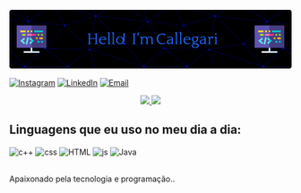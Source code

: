 ![Header](./header.png)

[![Instagram](https://img.shields.io/badge/Instagram-E4405F?style=for-the-badge&logo=instagram&logoColor=white)](https://www.instagram.com/rafacallega/)
[![LinkedIn](https://img.shields.io/badge/LinkedIn-0077B5?style=for-the-badge&logo=linkedin&logoColor=white)](https://www.linkedin.com/in/rafael-callegari-804429274/)
[![Email](https://img.shields.io/badge/Email-FF8C00?style=for-the-badge&logo=gmail&logoColor=white)](r.callegari@aluno.ifsp.edu.br)

<div align="center">
  <a href="https://github.com/CALLEGARii">
    <img height="165em" src="https://github-readme-stats.vercel.app/api?username=CALLEGARii&show_icons=true&theme=midnight-purple&include_all_commits=true&count_private=true&title_color=#4169e1&icon_color=#4169e1"/>
    <img height="165em" src="https://github-readme-stats.vercel.app/api/top-langs/?username=CALLEGARii&layout=compact&langs_count=7&theme=midnight-purple&title_color=#4169e1&icon_color=#4169e1"/>
  </a>
</div>

## Linguagens que eu uso no meu dia a dia:

<div style="display: inline_block">
  <img align="center" alt="c++" src="https://img.shields.io/badge/C++-00599C?style=for-the-badge&logo=c%2B%2B&logoColor=white" />
  <img align="center" alt="css" src="https://img.shields.io/badge/CSS3-1572B6?style=for-the-badge&logo=css3&logoColor=white" />
  <img align ="center" alt="HTML" src="https://img.shields.io/badge/HTML5-E34F26?style=for-the-badge&logo=html5&logoColor=white">
  <img align="center" alt="js" src="https://img.shields.io/badge/JavaScript-F7DF1E?style=for-the-badge&logo=javascript&logoColor=black" />
  <img align="center" alt="Java" src="https://img.shields.io/badge/Java-007396?style=for-the-badge&logo=java&logoColor=white">
</div><br/>

Apaixonado pela tecnologia e programação..
